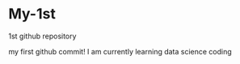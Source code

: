 # My-1st
1st github repository

my first github commit!  I am currently learning data science coding

